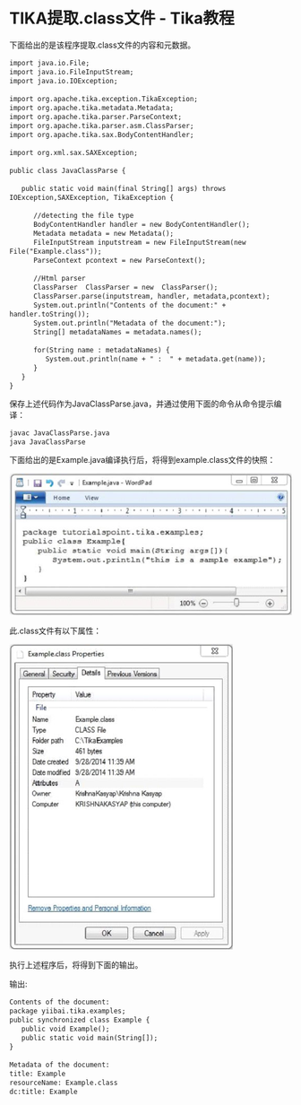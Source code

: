 # TIKA提取.class文件 - Tika教程

下面给出的是该程序提取.class文件的内容和元数据。

```
import java.io.File;
import java.io.FileInputStream;
import java.io.IOException;

import org.apache.tika.exception.TikaException;
import org.apache.tika.metadata.Metadata;
import org.apache.tika.parser.ParseContext;
import org.apache.tika.parser.asm.ClassParser;
import org.apache.tika.sax.BodyContentHandler;

import org.xml.sax.SAXException;

public class JavaClassParse {

   public static void main(final String[] args) throws IOException,SAXException, TikaException {

      //detecting the file type
      BodyContentHandler handler = new BodyContentHandler();
      Metadata metadata = new Metadata();
      FileInputStream inputstream = new FileInputStream(new File("Example.class"));
      ParseContext pcontext = new ParseContext();

      //Html parser
      ClassParser  ClassParser = new  ClassParser();
      ClassParser.parse(inputstream, handler, metadata,pcontext);
      System.out.println("Contents of the document:" + handler.toString());
      System.out.println("Metadata of the document:");
      String[] metadataNames = metadata.names();

      for(String name : metadataNames) {		        
         System.out.println(name + " :  " + metadata.get(name));  
      }
   }
}
```

保存上述代码作为JavaClassParse.java，并通过使用下面的命令从命令提示编译：

```
javac JavaClassParse.java
java JavaClassParse 
```

下面给出的是Example.java编译执行后，将得到example.class文件的快照：

![JAVA Excel](../img/102T450Q-0.jpg)

此.class文件有以下属性：

![Example Class](../img/102T43b8-1.jpg)

执行上述程序后，将得到下面的输出。

输出:

```
Contents of the document:
package yiibai.tika.examples;
public synchronized class Example {
   public void Example();
   public static void main(String[]);
}

Metadata of the document:
title: Example
resourceName: Example.class
dc:title: Example
```

 